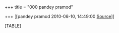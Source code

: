 +++
title = "000 pandey pramod"

+++
[[pandey pramod	2010-06-10, 14:49:00 [Source](https://groups.google.com/g/bvparishat/c/koD-EXMOGf0)]]



[TABLE]

  

